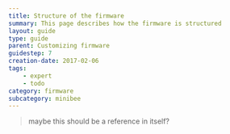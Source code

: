 ```yaml
---
title: Structure of the firmware
summary: This page describes how the firmware is structured
layout: guide
type: guide
parent: Customizing firmware
guidestep: 7
creation-date: 2017-02-06
tags: 
    - expert
    - todo
category: firmware
subcategory: minibee
---
```


> maybe this should be a reference in itself?